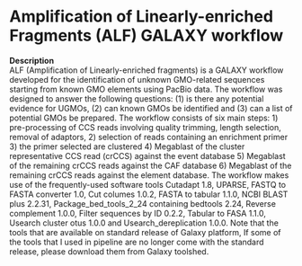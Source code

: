 # Amplification of Linearly-enriched Fragments (ALF) GALAXY workflow

**Description**</br>
ALF (Amplification of Linearly-enriched fragments) is a GALAXY workflow developed for the identification of unknown GMO-related sequences starting from known GMO elements using PacBio data. The workflow was designed to answer the following questions: (1) is there any potential evidence for UGMOs, (2) can known GMOs be identified and (3) can a list of potential GMOs be prepared. 
The workflow consists of six main steps: 1) pre-processing of CCS reads involving quality trimming, length selection, removal of adaptors, 2)  selection of reads containing an enrichment primer 3) the primer selected are clustered 4) Megablast of the cluster representative CCS read (crCCS) against the event database 5) Megablast of the remaining crCCS reads against the CAF database 6) Megablast of the remaining crCCS reads against the element database. The workflow makes use of the frequently-used software tools Cutadapt 1.8, UPARSE, FASTQ to FASTA converter 1.0, Cut columes 1.0.2, FASTA to tabular 1.1.0, NCBI BLAST plus 2.2.31, Package_bed_tools_2_24 containing bedtools 2.24, Reverse complement 1.0.0, Filter sequences by ID 0.2.2, Tabular to FASA 1.1.0, Usearch cluster otus 1.0.0 and Usearch_dereplication 1.0.0. Note that the tools that are available on standard release of Galaxy platform, If some of the tools that I used in pipeline are no longer come with the standard release, please download them from Galaxy toolshed.
